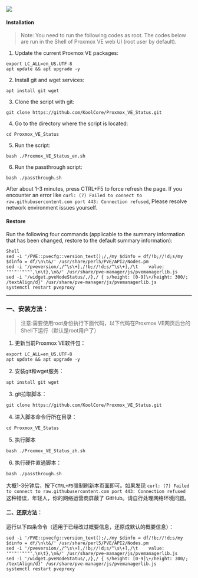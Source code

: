 ![](https://github.com/KoolCore/Proxmox_VE_Status/blob/main/Proxmox_VE_Status.png)

#### Installation
> Note: You need to run the following codes as root. The codes below are run in the Shell of Proxmox VE web UI (root user by default).

1. Update the current Proxmox VE packages:
```
export LC_ALL=en_US.UTF-8
apt update && apt upgrade -y
```

2. Install git and wget services:
```
apt install git wget
```

3. Clone the script with git:
```
git clone https://github.com/KoolCore/Proxmox_VE_Status.git
```

4. Go to the directory where the script is located:

```
cd Proxmox_VE_Status
```

5. Run the script:
```
bash ./Proxmox_VE_Status_en.sh
```

6. Run the passthrough script:

```
bash ./passthrough.sh
```

After about 1-3 minutes, press CTRL+F5 to force refresh the page. If you encounter an error like `curl: (7) Failed to connect to raw.githubusercontent.com port 443: Connection refused`, Please resolve network environment issues yourself.

#### Restore
Run the following four commands (applicable to the summary information that has been changed, restore to the default summary information):

```
Shell
sed -i '/PVE::pvecfg::version_text();/,/my $dinfo = df/!b;//!d;s/my $dinfo = df/\n\t&/' /usr/share/perl5/PVE/API2/Nodes.pm
sed -i '/pveversion/,/^\s\+],/!b;//!d;s/^\s\+],/\t    value: '"'"''"'"',\n\t},\n&/' /usr/share/pve-manager/js/pvemanagerlib.js
sed -i '/widget.pveNodeStatus/,/},/ { s/height: [0-9]\+/height: 300/; /textAlign/d}' /usr/share/pve-manager/js/pvemanagerlib.js
systemctl restart pveproxy
```
<hr>

### 一、安装方法：
> 注意:需要使用root身份执行下面代码，以下代码在Proxmox VE网页后台的Shell下运行（默认是root用户了）


1. 更新当前Proxmox VE软件包：
```
export LC_ALL=en_US.UTF-8
apt update && apt upgrade -y
```

2. 安装git和wget服务：
```
apt install git wget 
```

3. git拉取脚本：
```
git clone https://github.com/KoolCore/Proxmox_VE_Status.git
```

4. 进入脚本命令行所在目录：
```
cd Proxmox_VE_Status
```

5. 执行脚本
```
bash ./Proxmox_VE_Status_zh.sh
```

6. 执行硬件直通脚本：
```
bash ./passthrough.sh
```

大概1-3分钟后，按下`CTRL+F5`强制刷新本页面即可。如果发现 `curl: (7) Failed to connect to raw.githubusercontent.com port 443: Connection refused` 这种错误，年轻人，你的网络运营商屏蔽了 GitHub。请自行处理网络环境问题。


#### 二、还原方法：

运行以下四条命令（适用于已经改过概要信息，还原成默认的概要信息）：
```shell
sed -i '/PVE::pvecfg::version_text();/,/my $dinfo = df/!b;//!d;s/my $dinfo = df/\n\t&/' /usr/share/perl5/PVE/API2/Nodes.pm
sed -i '/pveversion/,/^\s\+],/!b;//!d;s/^\s\+],/\t    value: '"'"''"'"',\n\t},\n&/' /usr/share/pve-manager/js/pvemanagerlib.js
sed -i '/widget.pveNodeStatus/,/},/ { s/height: [0-9]\+/height: 300/; /textAlign/d}' /usr/share/pve-manager/js/pvemanagerlib.js
systemctl restart pveproxy
```

